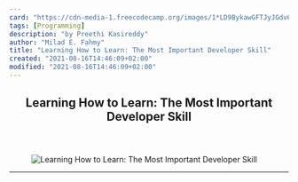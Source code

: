 ```yaml
---
card: "https://cdn-media-1.freecodecamp.org/images/1*LD9BykawGFTJyJGdv6NUZQ.gif"
tags: [Programming]
description: "by Preethi Kasireddy"
author: "Milad E. Fahmy"
title: "Learning How to Learn: The Most Important Developer Skill"
created: "2021-08-16T14:46:09+02:00"
modified: "2021-08-16T14:46:09+02:00"
---
```

<div class="site-wrapper">
<main id="site-main" class="site-main outer">
<div class="inner">
<article class="post-full post tag-programming tag-learning tag-life-lessons tag-learning-to-code tag-psychology ">
<header class="post-full-header">
<h1 class="post-full-title">Learning How to Learn: The Most Important Developer Skill</h1>
</header>
<figure class="post-full-image">
<picture>
<source media="(max-width: 700px)" sizes="1px" srcset="data:image/gif;base64,R0lGODlhAQABAIAAAAAAAP///yH5BAEAAAAALAAAAAABAAEAAAIBRAA7 1w">
<source media="(min-width: 701px)" sizes="(max-width: 800px) 400px,
(max-width: 1170px) 700px,
1400px" srcset="https://cdn-media-1.freecodecamp.org/images/1*LD9BykawGFTJyJGdv6NUZQ.gif 300w,
https://cdn-media-1.freecodecamp.org/images/1*LD9BykawGFTJyJGdv6NUZQ.gif 600w,
https://cdn-media-1.freecodecamp.org/images/1*LD9BykawGFTJyJGdv6NUZQ.gif 1000w,
https://cdn-media-1.freecodecamp.org/images/1*LD9BykawGFTJyJGdv6NUZQ.gif 2000w">
<img onerror="this.style.display='none'" src="https://cdn-media-1.freecodecamp.org/images/1*LD9BykawGFTJyJGdv6NUZQ.gif" alt="Learning How to Learn: The Most Important Developer Skill">
</picture>
</figure>
<section class="post-full-content">
<div class="post-content medium-migrated-article">
</div>
<hr>
</section>
</article>
</div>
</main>
</div>
<!-- Google Tag Manager (noscript) -->
<!-- End Google Tag Manager (noscript) -->
